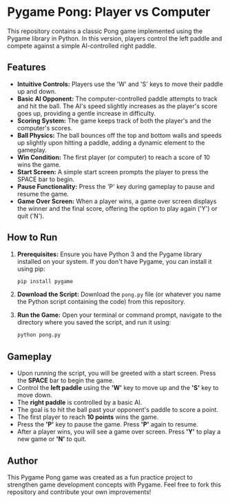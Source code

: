 # Pygame Pong: Player vs Computer

This repository contains a classic Pong game implemented using the Pygame library in Python. In this version, players control the left paddle and compete against a simple AI-controlled right paddle.

## Features

- **Intuitive Controls:** Players use the 'W' and 'S' keys to move their paddle up and down.
- **Basic AI Opponent:** The computer-controlled paddle attempts to track and hit the ball. The AI's speed slightly increases as the player's score goes up, providing a gentle increase in difficulty.
- **Scoring System:** The game keeps track of both the player's and the computer's scores.
- **Ball Physics:** The ball bounces off the top and bottom walls and speeds up slightly upon hitting a paddle, adding a dynamic element to the gameplay.
- **Win Condition:** The first player (or computer) to reach a score of 10 wins the game.
- **Start Screen:** A simple start screen prompts the player to press the SPACE bar to begin.
- **Pause Functionality:** Press the 'P' key during gameplay to pause and resume the game.
- **Game Over Screen:** When a player wins, a game over screen displays the winner and the final score, offering the option to play again ('Y') or quit ('N').

## How to Run

1.  **Prerequisites:** Ensure you have Python 3 and the Pygame library installed on your system. If you don't have Pygame, you can install it using pip:

    ```bash
    pip install pygame
    ```

2.  **Download the Script:** Download the `pong.py` file (or whatever you name the Python script containing the code) from this repository.

3.  **Run the Game:** Open your terminal or command prompt, navigate to the directory where you saved the script, and run it using:
    ```bash
    python pong.py
    ```

## Gameplay

- Upon running the script, you will be greeted with a start screen. Press the **SPACE** bar to begin the game.
- Control the **left paddle** using the **'W'** key to move up and the **'S'** key to move down.
- The **right paddle** is controlled by a basic AI.
- The goal is to hit the ball past your opponent's paddle to score a point.
- The first player to reach **10 points** wins the game.
- Press the **'P'** key to pause the game. Press **'P'** again to resume.
- After a player wins, you will see a game over screen. Press **'Y'** to play a new game or **'N'** to quit.

## Author

This Pygame Pong game was created as a fun practice project to strengthen game development concepts with Pygame. Feel free to fork this repository and contribute your own improvements!
